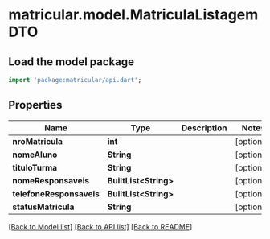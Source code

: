 # matricular.model.MatriculaListagemDTO

## Load the model package
```dart
import 'package:matricular/api.dart';
```

## Properties
Name | Type | Description | Notes
------------ | ------------- | ------------- | -------------
**nroMatricula** | **int** |  | [optional] 
**nomeAluno** | **String** |  | [optional] 
**tituloTurma** | **String** |  | [optional] 
**nomeResponsaveis** | **BuiltList&lt;String&gt;** |  | [optional] 
**telefoneResponsaveis** | **BuiltList&lt;String&gt;** |  | [optional] 
**statusMatricula** | **String** |  | [optional] 

[[Back to Model list]](../README.md#documentation-for-models) [[Back to API list]](../README.md#documentation-for-api-endpoints) [[Back to README]](../README.md)


